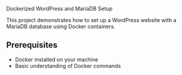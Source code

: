 
Dockerized WordPress and MariaDB Setup

This project demonstrates how to set up a WordPress website with a MariaDB database using Docker containers.

## Prerequisites

- Docker installed on your machine
- Basic understanding of Docker commands

